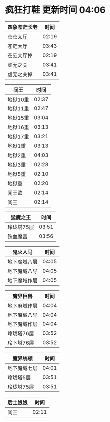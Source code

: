 # 疯狂打鞋 更新时间 04:06

| 四象苍茫长老   | 时间    |
|--------|-------|
| 苍苍太厅 | 02:19 |
| 苍茫大厅 | 03:43 |
| 苍茫大厅掉 | 02:19 |
| 虚无之关 | 03:41 |
| 虚无之关掉 | 03:41 |

| 间王   | 时间    |
|--------|-------|
| 地狱10重 | 02:37 |
| 地狱11重 | 02:47 |
| 地狱15重 | 03:04 |
| 地狱16重 | 03:13 |
| 地狱17重 | 03:21 |
| 地狱1重 | 03:13 |
| 地狱2重 | 04:03 |
| 地狱3重 | 02:28 |
| 地狱5重 | 02:10 |
| 地狱重 | 02:20 |
| 闻王欧 | 02:14 |
| 阎王 | 02:14 |

| 猛魔之王   | 时间    |
|--------|-------|
| 玲珑塔75层 | 03:51 |
| 铁血魔宫 | 03:56 |

| 鬼火人马   | 时间    |
|--------|-------|
| 地下魔域八层 | 04:05 |
| 地下魔域八导 | 04:05 |
| 地下魔域作层 | 04:05 |

| 魔界巨兽   | 时间    |
|--------|-------|
| 地下麻域作层 | 04:04 |
| 地下魔域八导 | 04:04 |
| 地下魔域作层 | 04:04 |
| 玲珑塔76层 | 03:52 |
| 玲下塔76层 | 03:52 |

| 魔界统领   | 时间    |
|--------|-------|
| 地下魔域七层 | 04:01 |
| 玲珑塔5层 | 03:51 |
| 玲珑塔75层 | 03:51 |

| 后土娘娘   | 时间    |
|--------|-------|
| 阎王 | 02:11 |